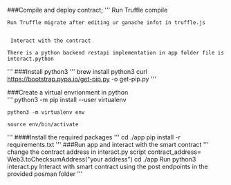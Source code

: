 ###Compile and deploy contract;
'''
    Run Truffle compile

    Run Truffle migrate after editing ur ganache infot in truffle.js


     Interact with the contract

    There is a python backend restapi implementation in app folder file is interact.python
'''
###Install python3
''' 
    brew install python3
    curl https://bootstrap.pypa.io/get-pip.py -o get-pip.py
'''


###Create a virtual envrionment in python  
'''
    python3 -m pip install --user virtualenv

    python3 -m virtualenv env
 
    source env/bin/activate
'''
####Install the required packages
'''
    cd ./app
    pip install -r requirements.txt
'''
###Run app and interact with the smart contract
'''  
    change the contract address in interact.py script
    contract_address= Web3.toChecksumAddress("your address")
    cd ./app
    Run python3 interact.py
    Interact with smart contract using the post endpoints in the provided posman folder
'''






